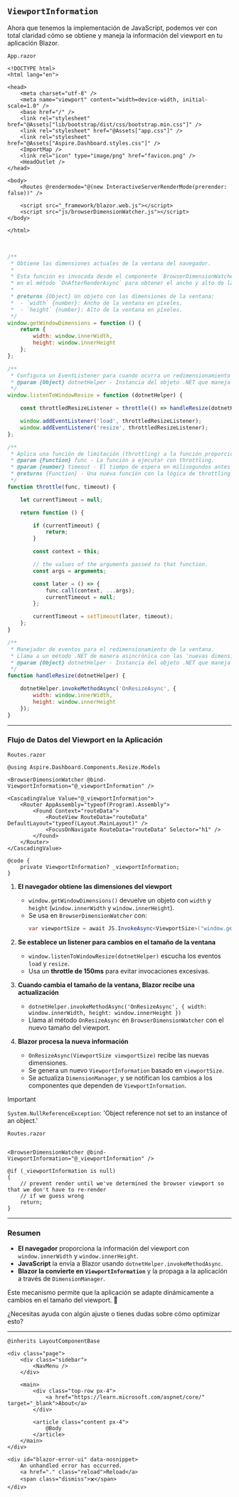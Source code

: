 ## `ViewportInformation`

Ahora que tenemos la implementación de JavaScript, podemos ver con total claridad cómo se obtiene y maneja la información del viewport en tu aplicación Blazor.

`App.razor`
```razor
<!DOCTYPE html>
<html lang="en">

<head>
	<meta charset="utf-8" />
	<meta name="viewport" content="width=device-width, initial-scale=1.0" />
	<base href="/" />
	<link rel="stylesheet" href="@Assets["lib/bootstrap/dist/css/bootstrap.min.css"]" />
	<link rel="stylesheet" href="@Assets["app.css"]" />
	<link rel="stylesheet" href="@Assets["Aspire.Dashboard.styles.css"]" />
	<ImportMap />
	<link rel="icon" type="image/png" href="favicon.png" />
	<HeadOutlet />
</head>

<body>
	<Routes @rendermode="@(new InteractiveServerRenderMode(prerender: false))" />

	<script src="_framework/blazor.web.js"></script>
	<script src="js/browserDimensionWatcher.js"></script>
</body>

</html>
```

<br/>

```javascript
/**
 * Obtiene las dimensiones actuales de la ventana del navegador.
 * 
 * Esta función es invocada desde el componente `BrowserDimensionWatcher` 
 * en el método `OnAfterRenderAsync` para obtener el ancho y alto de la ventana.
 * 
 * @returns {Object} Un objeto con las dimensiones de la ventana:
 *  - `width` {number}: Ancho de la ventana en píxeles.
 *  - `height` {number}: Alto de la ventana en píxeles.
 */
window.getWindowDimensions = function () {
    return {
        width: window.innerWidth,
        height: window.innerHeight
    };
};

/**
 * Configura un EventListener para cuando ocurra un redimensionamiento de la ventana.
 * @param {Object} dotnetHelper - Instancia del objeto .NET que maneja el evento.
 */
window.listenToWindowResize = function (dotnetHelper) {

    const throttledResizeListener = throttle(() => handleResize(dotnetHelper), 150);

    window.addEventListener('load', throttledResizeListener);
    window.addEventListener('resize', throttledResizeListener);
};

/**
 * Aplica una función de limitación (throttling) a la función proporcionada.
 * @param {Function} func - La función a ejecutar con throttling.
 * @param {number} timeout - El tiempo de espera en milisegundos antes de permitir otra ejecución.
 * @returns {Function} - Una nueva función con la lógica de throttling aplicada.
 */
function throttle(func, timeout) {

    let currentTimeout = null;

    return function () {

        if (currentTimeout) {
            return;
        }

        const context = this;

        // the values of the arguments passed to that function.
        const args = arguments;

        const later = () => {
            func.call(context, ...args);
            currentTimeout = null;
        };

        currentTimeout = setTimeout(later, timeout);
    };
}

/**
 * Manejador de eventos para el redimensionamiento de la ventana.
 * Llama a un método .NET de manera asincrónica con las 'nuevas dimensiones'.
 * @param {Object} dotnetHelper - Instancia del objeto .NET que maneja el evento.
 */
function handleResize(dotnetHelper) {

    dotnetHelper.invokeMethodAsync('OnResizeAsync', {
        width: window.innerWidth,
        height: window.innerHeight
    });
}
```

---

### **Flujo de Datos del Viewport en la Aplicación**  

`Routes.razor`

```razor
@using Aspire.Dashboard.Components.Resize.Models

<BrowserDimensionWatcher @bind-ViewportInformation="@_viewportInformation" />

<CascadingValue Value="@_viewportInformation">
    <Router AppAssembly="typeof(Program).Assembly">
        <Found Context="routeData">
            <RouteView RouteData="routeData" DefaultLayout="typeof(Layout.MainLayout)" />
            <FocusOnNavigate RouteData="routeData" Selector="h1" />
        </Found>
    </Router>
</CascadingValue>

@code {
    private ViewportInformation? _viewportInformation;
}
```

1. **El navegador obtiene las dimensiones del viewport**  
   - `window.getWindowDimensions()` devuelve un objeto con `width` y `height` (`window.innerWidth` y `window.innerHeight`).  
   - Se usa en `BrowserDimensionWatcher` con:  
     ```csharp
     var viewportSize = await JS.InvokeAsync<ViewportSize>("window.getWindowDimensions");
     ```

2. **Se establece un listener para cambios en el tamaño de la ventana**  
   - `window.listenToWindowResize(dotnetHelper)` escucha los eventos `load` y `resize`.  
   - Usa un **throttle de 150ms** para evitar invocaciones excesivas.  

3. **Cuando cambia el tamaño de la ventana, Blazor recibe una actualización**  
   - `dotnetHelper.invokeMethodAsync('OnResizeAsync', { width: window.innerWidth, height: window.innerHeight })`  
   - Llama al método `OnResizeAsync` en `BrowserDimensionWatcher` con el nuevo tamaño del viewport.

4. **Blazor procesa la nueva información**  
   - `OnResizeAsync(ViewportSize viewportSize)` recibe las nuevas dimensiones.  
   - Se genera un nuevo `ViewportInformation` basado en `viewportSize`.  
   - Se actualiza `DimensionManager`, y se notifican los cambios a los componentes que dependen de `ViewportInformation`.

> [!IMPORTANT]
> `System.NullReferenceException`: 'Object reference not set to an instance of an object.'

`Routes.razor`

```razor

<BrowserDimensionWatcher @bind-ViewportInformation="@_viewportInformation" />

@if (_viewportInformation is null)
{
    // prevent render until we've determined the browser viewport so that we don't have to re-render
    // if we guess wrong
    return;
}
```
---

### **Resumen**
- **El navegador** proporciona la información del viewport con `window.innerWidth` y `window.innerHeight`.  
- **JavaScript** la envía a Blazor usando `dotnetHelper.invokeMethodAsync`.  
- **Blazor la convierte en `ViewportInformation`** y la propaga a la aplicación a través de `DimensionManager`.  

Este mecanismo permite que la aplicación se adapte dinámicamente a cambios en el tamaño del viewport. 🚀

¿Necesitas ayuda con algún ajuste o tienes dudas sobre cómo optimizar esto?

---



```razor
@inherits LayoutComponentBase

<div class="page">
    <div class="sidebar">
        <NavMenu />
    </div>

    <main>
        <div class="top-row px-4">
            <a href="https://learn.microsoft.com/aspnet/core/" target="_blank">About</a>
        </div>

        <article class="content px-4">
            @Body
        </article>
    </main>
</div>

<div id="blazor-error-ui" data-nosnippet>
    An unhandled error has occurred.
    <a href="." class="reload">Reload</a>
    <span class="dismiss">🗙</span>
</div>
```
